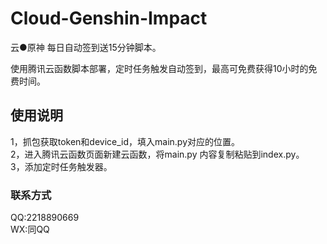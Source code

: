 # Cloud-Genshin-Impact
云●原神 每日自动签到送15分钟脚本。

使用腾讯云函数脚本部署，定时任务触发自动签到，最高可免费获得10小时的免费时间。

## 使用说明
1，抓包获取token和device_id，填入main.py对应的位置。  
2，进入腾讯云函数页面新建云函数，将main.py 内容复制粘贴到index.py。  
3，添加定时任务触发器。

### 联系方式
QQ:2218890669  
WX:同QQ
